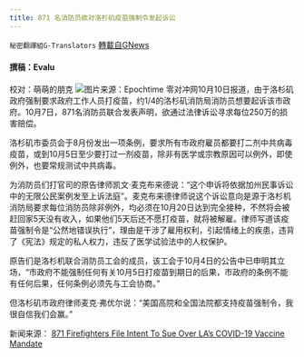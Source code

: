 ```yaml
---
title: 871 名消防员欲对洛杉矶疫苗强制令发起诉讼
---
```

`秘密翻譯組G-Translators` [轉載自GNews](https://gnews.org/zh-hans/1586399/)

#### 撰稿：Evalu
校对：萌萌的朋克
![](https://assets.gnews.org/wp-content/uploads/2021/10/3-27.jpg)图片来源：Epochtime
零对冲网10月10日报道，由于洛杉矶政府强制要求政府工作人员打疫苗，约1/4的洛杉矶消防局消防员想要起诉该市政府。10月7日，871名消防员联合发表声明，欲通过法律诉讼寻求每位250万的损害赔偿。

洛杉矶市委员会于8月份发出一项条例，要求所有市政府雇员都要打二剂中共病毒疫苗，或到10月5日至少要打过一剂疫苗，除非有医学或宗教原因可以例外，即使例外，也要常规测试中共病毒。

为消防员们打官司的原告律师凯文·麦克布来德说：“这个申诉将依据加州民事诉讼中的无限公民案例发至上诉法庭”。麦克布来德律师说这个诉讼意向是源于洛杉机消防局要求每位消防员除非例外，均必须在10月20日达到完全接种，不然将会被赶回家5天没有收入，如果他们5天后还不愿打疫苗，就将被解雇。律师写道该疫苗强制令是“公然地错误执行”，理由是干涉了雇用权利，引起情绪上的疾患，违背了《宪法》规定的私人权力，违反了医学试验法中的人权保护。

原告们是洛杉机联合消防员工会的成员，该工会于10月4日的公告中已申明其立场，“市政府不能强制任何有关10月5日打疫苗到期日的后果，市政府的条例不能有任何后果，任何条例必须先与工会协商。”

但洛杉矶市政府律师麦克·弗优尔说：“美国高院和全国法院都支持疫苗强制令，我很自信我们会赢。”

新闻来源： [871 Firefighters File Intent To Sue Over LA’s COVID-19 Vaccine Mandate](https://www.zerohedge.com/political/871-firefighters-file-intent-sue-over-las-covid-19-vaccine-mandate)
